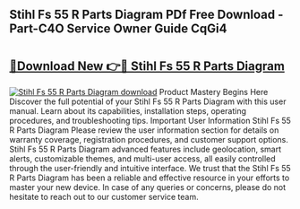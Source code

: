 ## Stihl Fs 55 R Parts Diagram PDf Free Download - Part-C4O Service Owner Guide CqGi4

# <h2><a href="http://dfrodm1.blite.top/?on=Stihl+Fs+55+R+Parts+Diagram">🔗Download New 👉🔴 Stihl Fs 55 R Parts Diagram</a></h2>

[![Stihl Fs 55 R Parts Diagram download](https://i.imgur.com/lujVjoI.png)](http://dfrodm1.blite.top/?on=Stihl+Fs+55+R+Parts+Diagram)
Product Mastery Begins Here Discover the full potential of your Stihl Fs 55 R Parts Diagram with this user manual. Learn about its capabilities, installation steps, operating procedures, and troubleshooting tips. Important User Information Stihl Fs 55 R Parts Diagram Please review the user information section for details on warranty coverage, registration procedures, and customer support options. Stihl Fs 55 R Parts Diagram advanced features include geolocation, smart alerts, customizable themes, and multi-user access, all easily controlled through the user-friendly and intuitive interface. We trust that the Stihl Fs 55 R Parts Diagram has been a reliable and effective resource in your efforts to master your new device. In case of any queries or concerns, please do not hesitate to reach out to our customer service team.
